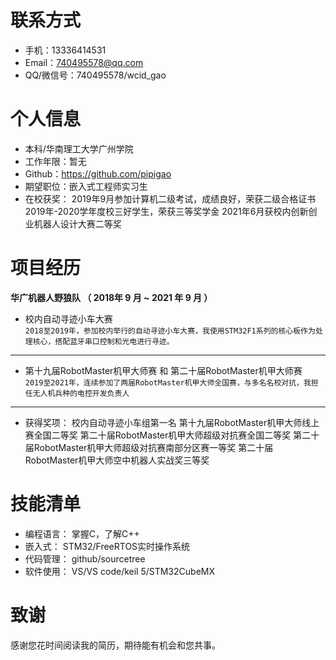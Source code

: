 # 联系方式

- 手机：13336414531
- Email：740495578@qq.com
- QQ/微信号：740495578/wcid_gao

# 个人信息

- 本科/华南理工大学广州学院
- 工作年限：暂无
- Github：https://github.com/pipigao
- 期望职位：嵌入式工程师实习生
- 在校获奖：
   2019年9月参加计算机二级考试，成绩良好，荣获二级合格证书
   2019年-2020学年度校三好学生，荣获三等奖学金
   2021年6月获校内创新创业机器人设计大赛二等奖
   
# 项目经历

**华广机器人野狼队 （ 2018年 9 月 ~ 2021 年 9 月 ）**

- 校内自动寻迹小车大赛\
`2018至2019年，参加校内举行的自动寻迹小车大赛，我使用STM32F1系列的核心板作为处理核心，搭配蓝牙串口控制和光电进行寻迹。`
---
- 第十九届RobotMaster机甲大师赛 和 第二十届RobotMaster机甲大师赛\
`2019至2021年，连续参加了两届RobotMaster机甲大师全国赛，与多名名校对抗，我担任无人机兵种的电控开发负责人`
---
- 获得奖项：
   校内自动寻迹小车组第一名
   第十九届RobotMaster机甲大师线上赛全国二等奖
   第二十届RobotMaster机甲大师超级对抗赛全国二等奖
   第二十届RobotMaster机甲大师超级对抗赛南部分区赛一等奖
   第二十届RobotMaster机甲大师空中机器人实战奖三等奖

# 技能清单

- 编程语言： 掌握C，了解C++
- 嵌入式： STM32/FreeRTOS实时操作系统
- 代码管理： github/sourcetree
- 软件使用： VS/VS code/keil 5/STM32CubeMX

# 致谢

感谢您花时间阅读我的简历，期待能有机会和您共事。
